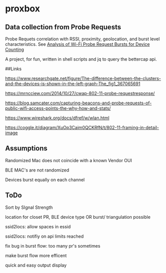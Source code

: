 # proxbox
## Data collection from  Probe Requests
Probe Requets correlation with RSSI, proximity, geolocation, and burst level characteristics.  See [Analysis of Wi-Fi Probe Request Bursts for Device Counting](https://scholarworks.calstate.edu/downloads/8w32rd03r)

A project, for fun, written in shell scripts and jq to query the bettercap api. 

##Links


https://www.researchgate.net/figure/The-difference-between-the-clusters-and-the-devices-is-shown-in-the-left-graph-The_fig1_367065691

https://mrncciew.com/2014/10/27/cwap-802-11-probe-requestresponse/

https://blog.samcater.com/capturing-beacons-and-probe-requests-of-public-wifi-access-points-the-why-how-and-stats/

https://www.wireshark.org/docs/dfref/w/wlan.html

https://coggle.it/diagram/XuOp3Caim0QCKRfN/t/802-11-framing-in-detail-image



## Assumptions
Randomized Mac does not coincide with a known Vendor OUI

BLE MAC's are not randomized

Devices burst equally on each channel

## ToDo
Sort by SIgnal Strength

location for closet PR, BLE device type OR  burst/ triangulation possible

ssid2locs: allow spaces in essid

ssid2locs: notifiy on api limits reached

fix bug in burst flow: too many pr's sometimes

make burst flow more efficent

quick and easy output display
